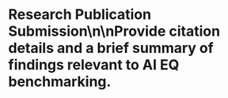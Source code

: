 # Research Publication Submission\n\nProvide citation details and a brief summary of findings relevant to AI EQ benchmarking.
